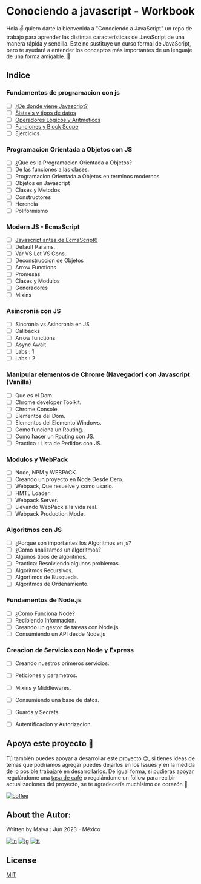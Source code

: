 # Conociendo a javascript - Workbook
Hola ✌️ quiero darte la bienvenida a "Conociendo a JavaScript" un repo de trabajo para aprender las distintas características de JavaScript de una manera rápida y sencilla. Este no sustituye un curso formal de JavaScript, pero te ayudará a entender los conceptos más importantes de un lenguaje de una forma amigable. 🙌

## Indice 

### Fundamentos de programacion con js

- [ ] [¿De donde viene Javascript?](./01-origenes)
- [ ] [Sistaxis y tipos de datos](./02-sintaxis)
- [ ] [Operadores Logicos y Aritmeticos](./03-operadores)
- [ ] [Funciones y Block Scope](./04-funciones)
- [ ] Ejercicios

### Programacion Orientada a Objetos con JS

- [ ] ¿Que es la Programacion Orientada a Objetos?
- [ ] De las funciones a las clases.
- [ ] Programacion Orientada a Objetos en terminos modernos
- [ ] Objetos en Javascript
- [ ] Clases y Metodos
- [ ] Constructores
- [ ] Herencia
- [ ] Poliformismo

### Modern JS - EcmaScript

- [ ] [Javascript antes de EcmaScript6](./05-ecmascript)
- [ ] Default Params.
- [ ] Var VS Let VS Cons.
- [ ] Deconstruccion de Objetos
- [ ] Arrow Functions
- [ ] Promesas
- [ ] Clases y Modulos
- [ ] Generadores
- [ ] Mixins

### Asincronia con JS
- [ ] Sincronia vs Asincronia en JS
- [ ] Callbacks
- [ ] Arrow functions
- [ ] Async Await
- [ ] Labs : 1
- [ ] Labs : 2

### Manipular elementos de Chrome (Navegador) con Javascript (Vanilla)

- [ ] Que es el Dom.
- [ ] Chrome developer Toolkit.
- [ ] Chrome Console.
- [ ] Elementos del Dom.
- [ ] Elementos del Elemento Windows.
- [ ] Como funciona un Routing.
- [ ] Como hacer un Routing con JS.
- [ ] Practica : Lista de Pedidos con JS.

### Modulos y WebPack

- [ ] Node, NPM y WEBPACK.
- [ ] Creando un proyecto en Node Desde Cero.
- [ ] Webpack, Que resuelve y como usarlo.
- [ ] HMTL Loader.
- [ ] Webpack Server.
- [ ] Llevando WebPack a la vida real.
- [ ] Webpack Production Mode.

### Algoritmos con JS

- [ ] ¿Porque son importantes los Algoritmos en js?
- [ ] ¿Como analizamos un algoritmos?
- [ ] Algunos tipos de algoritmos.
- [ ] Practica: Resolviendo algunos problemas.
- [ ] Algoritmos Recursivos.
- [ ] Algortimos de Busqueda.
- [ ] Algoritmos de Ordenamiento.

### Fundamentos de Node.js
- [ ] ¿Como Funciona Node?
- [ ] Recibiendo Informacion.
- [ ] Creando un gestor de tareas con Node.js.
- [ ] Consumiendo un API desde Node.js

### Creacion de Servicios con Node y Express

- [ ] Creando nuestros primeros servicios.
- [ ] Peticiones y parametros.
- [ ] Mixins y Middlewares.
- [ ] Consumiendo una base de datos.
- [ ] Guards y Secrets.
- [ ] Autentificacion y Autorizacion.


## Apoya este proyecto 🙌

Tú también puedes apoyar a desarrollar este proyecto 😊, si tienes ideas de temas que podríamos agregar puedes dejarlos en los Issues y en la medida de lo posible trabajaré en desarrollarlos. De igual forma, si pudieras apoyar regalándome una [tasa de café][coffee-link] o regalándome un follow para recibir actualizaciones del proyecto, se te agradecería muchísimo de corazón 🫶

[![coffee]][coffee-link]

## About the Autor:
Written by Malva : Jun 2023 - México 

[![in]][in-link] [![ig]][ig-link] [![tt]][tt-link]



## License
[MIT](https://choosealicense.com/licenses/mit/)

[coffee]: https://img.shields.io/badge/Buy_Me_A_Coffee-FFDD00?style=flat-square&logo=buy-me-a-coffee&logoColor=black
[coffee-link]: https://bmc.link/malvabombom

[es]: https://img.shields.io/badge/README-Español-red
[css3]: https://img.shields.io/badge/CSS3-1572B6?style=for-the-badge&logo=css3&logoColor=white
[html5]: https://img.shields.io/badge/HTML5-E34F26?style=for-the-badge&logo=html5&logoColor=white
[js]: https://img.shields.io/badge/JavaScript-323330?style=for-the-badge&logo=javascript&logoColor=F7DF1E
[vsc]: https://img.shields.io/badge/VSCode-0078D4?style=flat-square&logo=visual%20studio%20code&logoColor=white
[git]: https://img.shields.io/badge/GIT-E44C30?style=flat-square&logo=git&logoColor=white
[ps]: https://img.shields.io/badge/Adobe%20Photoshop-31A8FF?style=flat-square&logo=Adobe%20Photoshop&logoColor=white
[ai]: https://img.shields.io/badge/Adobe%20Illustrator-FF9A00?style=flat-square&logo=adobe%20illustrator&logoColor=white
[fg]: https://img.shields.io/badge/Figma-F24E1E?style=flat-square&logo=figma&logoColor=white
[in]: https://img.shields.io/badge/LinkedIn-0077B5?style=flat-square&logo=linkedin&logoColor=white
[ig]: https://img.shields.io/badge/Instagram-E4405F?style=flat-square&logo=instagram&logoColor=white
[fb]: https://img.shields.io/badge/Facebook-1877F2?style=flat-square&logo=facebook&logoColor=white
[tt]: https://img.shields.io/badge/tiktok-000000?style=flat-square&logo=tiktok&logoColor=white

[as]: https://malvabombom.xyz/
[ny-link]: https://gleaming-basbousa-b25172.netlify.app/ 
[sass]: https://sass-lang.com
[imgl]: https://imagesloaded.desandro.com
[in-link]: https://www.linkedin.com/in/martin-manriquez-899877177/
[ig-link]: https://www.instagram.com/holasoymalva/
[tt-link]: https://www.tiktok.com/@holasoymalva
